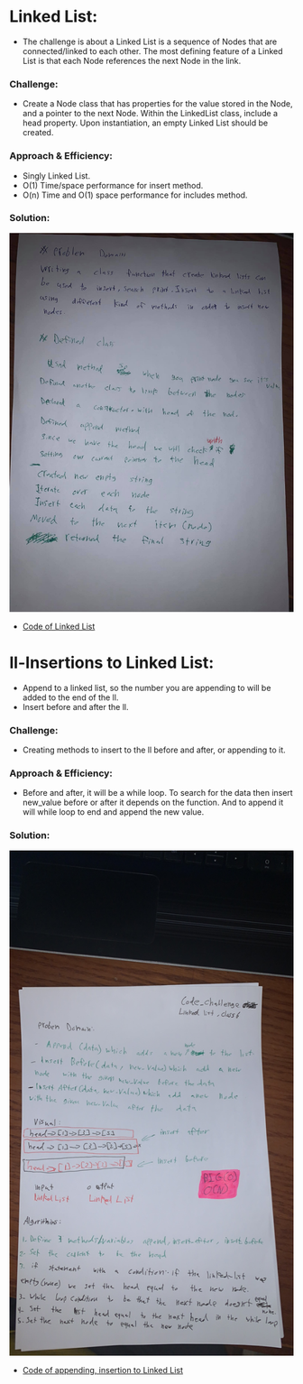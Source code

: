 # Linked List:
<!-- Short summary or background information -->
- The challenge is about a Linked List is a sequence of Nodes that are connected/linked to each other. The most defining feature of a Linked List is that each Node references the next Node in the link.

### Challenge:
<!-- Description of the challenge -->
- Create a Node class that has properties for the value stored in the Node, and a pointer to the next Node. Within the LinkedList class, include a head property. Upon instantiation, an empty Linked List should be created.

### Approach & Efficiency:
<!-- What approach did you take? Why? What is the Big O space/time for this approach? -->
- Singly Linked List.
- O(1) Time/space performance for insert method.
- O(n) Time and O(1) space performance for includes method.

### Solution:
<!-- Embedded whiteboard image -->


![Reversed List](../assets/linked_list.jpg)

- [Code of Linked List](linked_list.py)

# ll-Insertions to Linked List:
<!-- Short summary or background information -->
- Append to a linked list, so the number you are appending to will be added to the end of the ll.
- Insert before and after the ll.

### Challenge:
<!-- Description of the challenge -->
- Creating methods to insert to the ll before and after, or appending to it.

### Approach & Efficiency:
<!-- What approach did you take? Why? What is the Big O space/time for this approach? -->
- Before and after, it will be a while loop. To search for the data then insert new_value before or after it depends on the function. And to append it will while loop to end and append the new value.

### Solution:

<!-- Embedded whiteboard image -->

![Reversed List](../assets/linked_list_insert_append.png)
- [Code of appending, insertion to Linked List](linked_list.py)
